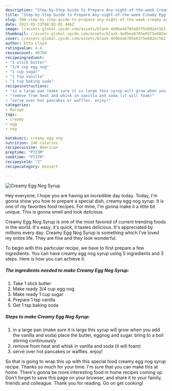 ```yaml
---
description: "Step-by-Step Guide to Prepare Any-night-of-the-week Creamy Egg Nog Syrup"
title: "Step-by-Step Guide to Prepare Any-night-of-the-week Creamy Egg Nog Syrup"
slug: 300-step-by-step-guide-to-prepare-any-night-of-the-week-creamy-egg-nog-syrup
date: 2021-05-23T08:03:05.446Z
image: //assets-global.cpcdn.com/assets/blank-4e0bea6785e03f5e602ec562f230caae08da540cada707380b4fe1bbebba43da.png
thumbnail: //assets-global.cpcdn.com/assets/blank-4e0bea6785e03f5e602ec562f230caae08da540cada707380b4fe1bbebba43da.png
cover: //assets-global.cpcdn.com/assets/blank-4e0bea6785e03f5e602ec562f230caae08da540cada707380b4fe1bbebba43da.png
author: Etta Lloyd
ratingvalue: 4.4
reviewcount: 40769
recipeingredient:
- "1 stick butter"
- "3/4 cup egg nog"
- "1 cup sugar"
- "1 tsp vanilla"
- "1 tsp baking soda"
recipeinstructions:
- "in a large pan (make sure it is large this syrup will grow when you add the vanilla and soda) place the butter, eggnog and sugar. bring to a boil stirring continuously"
- "remove from heat and whisk in vanilla and soda (it will foam)"
- "serve over hot pancakes or waffles. enjoy!"
categories:
- Recipe
tags:
- creamy
- egg
- nog

katakunci: creamy egg nog 
nutrition: 246 calories
recipecuisine: American
preptime: "PT23M"
cooktime: "PT37M"
recipeyield: "2"
recipecategory: Dessert

---
```



![Creamy Egg Nog Syrup](//assets-global.cpcdn.com/assets/blank-4e0bea6785e03f5e602ec562f230caae08da540cada707380b4fe1bbebba43da.png)

Hey everyone, I hope you are having an incredible day today. Today, I'm gonna show you how to prepare a special dish, creamy egg nog syrup. It is one of my favorites food recipes. For mine, I'm gonna make it a little bit unique. This is gonna smell and look delicious.

Creamy Egg Nog Syrup is one of the most favored of current trending foods in the world. It's easy, it's quick, it tastes delicious. It's appreciated by millions every day. Creamy Egg Nog Syrup is something which I've loved my entire life. They are fine and they look wonderful.




To begin with this particular recipe, we have to first prepare a few ingredients. You can have creamy egg nog syrup using 5 ingredients and 3 steps. Here is how you can achieve it.

<!--inarticleads1-->

##### The ingredients needed to make Creamy Egg Nog Syrup:

1. Take 1 stick butter
1. Make ready 3/4 cup egg nog
1. Make ready 1 cup sugar
1. Prepare 1 tsp vanilla
1. Get 1 tsp baking soda




<!--inarticleads2-->

##### Steps to make Creamy Egg Nog Syrup:

1. in a large pan (make sure it is large this syrup will grow when you add the vanilla and soda) place the butter, eggnog and sugar. bring to a boil stirring continuously
1. remove from heat and whisk in vanilla and soda (it will foam)
1. serve over hot pancakes or waffles. enjoy!




So that is going to wrap this up with this special food creamy egg nog syrup recipe. Thanks so much for your time. I'm sure that you can make this at home. There's gonna be more interesting food in home recipes coming up. Don't forget to save this page on your browser, and share it to your family, friends and colleague. Thank you for reading. Go on get cooking!
